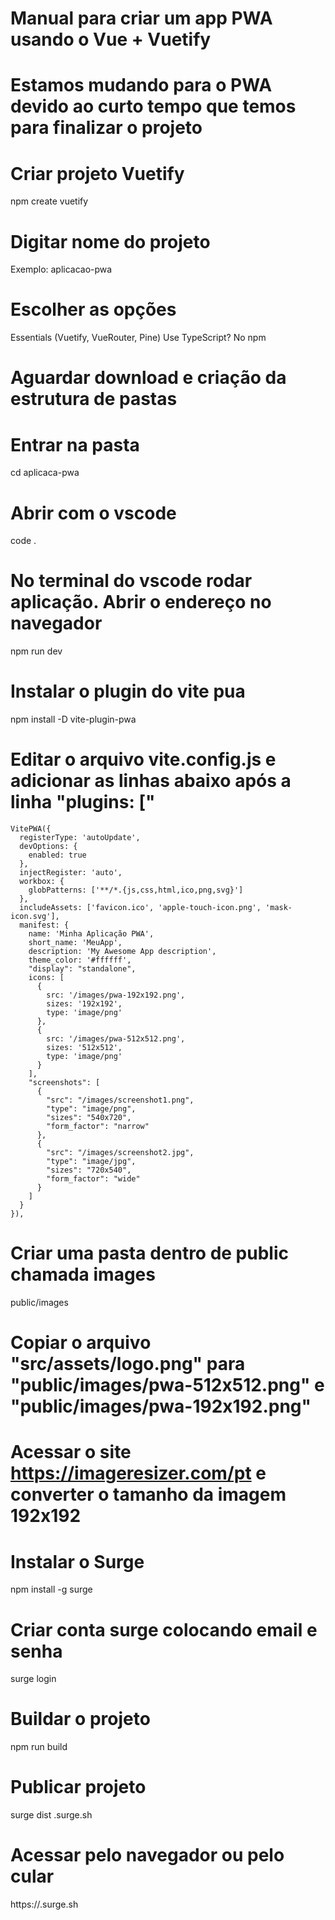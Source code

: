# Manual para criar um app PWA usando o Vue + Vuetify
# Estamos mudando para o PWA devido ao curto tempo que temos para finalizar o projeto

# Criar projeto Vuetify
npm create vuetify

# Digitar nome do projeto
Exemplo: aplicacao-pwa

# Escolher as opções
Essentials (Vuetify, VueRouter, Pine)
Use TypeScript? No
npm

# Aguardar download e criação da estrutura de pastas

# Entrar na pasta
cd aplicaca-pwa

# Abrir com o vscode
code .

# No terminal do vscode rodar aplicação. Abrir o endereço no navegador
npm run dev

# Instalar o plugin do vite pua
npm install -D vite-plugin-pwa

# Editar o arquivo vite.config.js e adicionar as linhas abaixo após a linha "plugins: ["

    VitePWA({
      registerType: 'autoUpdate',
      devOptions: {
        enabled: true
      },
      injectRegister: 'auto',
      workbox: {
        globPatterns: ['**/*.{js,css,html,ico,png,svg}']
      },
      includeAssets: ['favicon.ico', 'apple-touch-icon.png', 'mask-icon.svg'],
      manifest: {
        name: 'Minha Aplicação PWA',
        short_name: 'MeuApp',
        description: 'My Awesome App description',
        theme_color: '#ffffff',
        "display": "standalone",
        icons: [
          {
            src: '/images/pwa-192x192.png',
            sizes: '192x192',
            type: 'image/png'
          },
          {
            src: '/images/pwa-512x512.png',
            sizes: '512x512',
            type: 'image/png'
          }
        ],
        "screenshots": [
          {
            "src": "/images/screenshot1.png",
            "type": "image/png",
            "sizes": "540x720",
            "form_factor": "narrow"
          },
          {
            "src": "/images/screenshot2.jpg",
            "type": "image/jpg",
            "sizes": "720x540",
            "form_factor": "wide"
          }
        ]
      }
    }),

# Criar uma pasta dentro de public chamada images
public/images

# Copiar o arquivo "src/assets/logo.png" para "public/images/pwa-512x512.png" e "public/images/pwa-192x192.png"

# Acessar o site https://imageresizer.com/pt e converter o tamanho da imagem 192x192

# Instalar o Surge
npm install -g surge

# Criar conta surge colocando email e senha
surge login

# Buildar o projeto
npm run build

# Publicar projeto
surge dist <seunome>.surge.sh

# Acessar pelo navegador ou pelo cular
https://<seunome>.surge.sh

